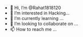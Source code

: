 - 👋 Hi, I’m @Rahat1818120
- 👀 I’m interested in Hacking...
- 🌱 I’m currently learning ...
- 💞️ I’m looking to collaborate on ...
- 📫 How to reach me ...

<!---
Rahat1818120/Rahat1818120 is a ✨ special ✨ repository because its `README.md` (this file) appears on your GitHub profile.
You can click the Preview link to take a look at your changes.
--->
